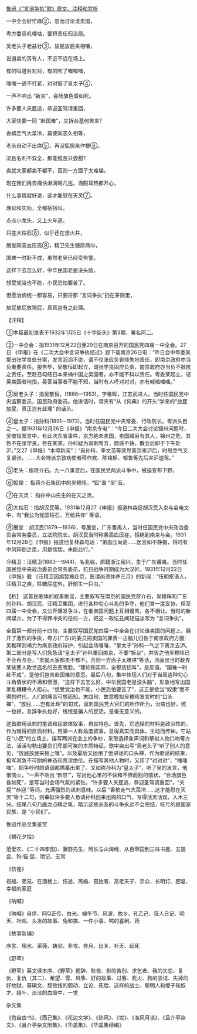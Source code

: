 [鲁迅《“言词争执”歌》原文、注释和赏析](https://www.vrrw.net/wx/9319.html)

一中全会好忙碌②，忽而讨论谁卖国，

粤方委员叽哩咕，要将责任归当局。

吴老头子老益壮③，放屁放屁来相嚷，

说道卖的另有人，不近不远在场上。

有的叫道对对对，有的吹了嗤嗤嗤，

嗤嗤一通不打紧，对对恼了皇太子④，

一声不响出 “新京”，会场旗色昏如死。

许多要人夹屁追，恭迎圣驾请重回，

大家快要一同 “赴国难”，又拆台基何苦来?

香槟走气大菜冷，莫使同志久相等，

老头自动不出席⑤，再没狐狸来作梗⑥。

况且名利不双全，那能推苦只尝甜?

卖就大家都卖不都不，否则一方面子太难堪。

现在我们再去痛快淋漓喝几巡，酒酣耳热都开心，

什么事情就好说，这才能慰在天灵⑦。

理论和实际，全都括括叫，

点点小龙头，又上火车道。

只差大柱石⑧，似乎还在想火并，

展堂同志血压高⑨，精卫先生糖尿病⑩，

国难一时赴不成，虽然老吴已经受告警。

这样下去怎么好，中华民国老是没头脑，

想受党治也不能，小民恐怕要苦了。

但愿治病统一都容易，只要将那 “言词争执”扔在茅厕里，

放屁放屁放狗屁，真真岂有之此理。

【注释】

①本篇最初发表于1932年1月5日《十字街头》第3期，署名阿二。

②一中全会：指1931年12月22日至29日在南京召开的国民党四届一中全会。27日 《申报》在《二次大会中言词争执经过》题下载南京26日电：“昨日会中粤委某提出张学良处分案，发言滔滔不绝，谓不仅张应负丧师失地责任，即南京政府亦当负重要责任。报告毕，吴敬恒即起立，谓张学良固应负责，南京政府亦当负不抵抗之责任，至赴日勾结日本来祸中国之卖国者，亦不能不科以责任。粤委某起立，诘吴卖国者何指，吴答当事者不能不知，当时有人呼对对对，亦有喊嗤嗤嗤。”

③吴老头子：指吴敬恒，(1866—1953)，字稚晖，江苏武进人。当时任国民党中央监察委员，国民政府委员。他讲话时，常夹有“从《何典》的开头”学来的“放屁放屁，真正岂有此理” 的话头。

④皇太子：指孙科(1891—1973)，当时任国民党中央常委、行政院长，粤派头目之一。据1931年12月26日《申报》“南京专电”：“今日二次大会讨论锦州问题时，吴敬恒发言中，有此次东省事件，京方绝未卖国，卖国贼另有其人，锦州之危，其咎不在张学良，咎在某某，孙科疑为讽刺粤方，颇感不快，散会后即于下午赴沪。”又27《申报》“本埠新闻”：“自孙科、李文范等突然离京来沪后，时局空气又复紧张，……大会特派京敦劝使者蒋作宾、陈铭枢、邹鲁等先后来沪速驾。”



⑤老头：指蒋介石。九一八事变后，在国民党两派斗争中，被迫宣布下野。

⑥狐狸： 指蒋介石集团中的吴稚晖。“狐”谐 “吴”音。

⑦在天灵： 指孙中山先生的在天之灵。

⑧大柱石：指胡汉民等。1931年12月27《申报》报道林森促胡汉民入京与会电文中，有“我公为党国柱石，万统共仰” 等语。

⑨展堂：胡汉民(1879—1936)，号展堂，广东番禺人，当时任国民党中央政治委员会常务委员，立法院院长。胡汉民当时称患高血压症，拒绝到南京与会。1931年12月28日《申报》报道他复林森电话：“弟血压尚高……医言如不静摄，将时有中风猝倒之患，用是惴惴，未能此行。”

⑩精卫：汪精卫(1883—1944)，名兆铭，原籍浙江绍兴，生于广东番禺。当时任国民党中央政治委员会常务委员，抗日战争时期成为大汉奸。1931年12月22日《申报》载 《汪精卫因病暂难赴京，医谓尚须休养三月》的新闻：“伍朝枢语人，汪精卫之疾，除糖尿症外，肝部生一巨虫。”

【析】 这首民歌体的叙事歌谣，主要叙写在南京的国民党蒋介石，吴稚晖和广东的孙科、胡汉民、汪精卫集团，进行各种勾心斗角的争夺，他们曾一度妥协，但至四届一中全会，又公开爆发争斗，在谁卖国问题上互相谩骂，各不相让。当时的新闻媒介，为了不得罪冲突的任何一方，把这一政坛丑闻轻描淡写为 “言词争执”。

全篇第一部分前十四句，主要叙写国民党四届一中全会在讨论谁卖国的问题上，展开了激烈的争执，粤方(广东)的委员把卖国的罪责一古脑儿归咎于南京政府方面; 吴稚晖则竭力为南京政府辩护，引起会场嚷嚷，“皇太子”孙科一气之下离京去沪。第二部分是写人们急急请“皇太子”孙科重回南京，不要“拆台”，并告之他吴稚晖已不会再与会，“卖就大家都卖不都不，否则一方面子太难堪”等话，活画出当时政界某些要人欺世盗名的丑恶嘴脸。“理论和实际，全都括括叫”，是反语。“国难一时赴不成”，是他们岂肯赴国难的意思。最后八句，集中体现人们对于当局这种勾心斗角情状的不满和愤懑，“这样下去怎么好，中华民国老是没头脑”，形象地写出国家乱糟糟令人担心。“想受党治也不能，小民恐怕要苦了”，这正是欲当“奴隶”而不得的时代，人们的痛苦可想而知。末四句，故意模拟吴稚晖发言时的“口头禅”，“放屁……岂有此理”的句式，讽刺国民党大官们的所作所为，治病也好，统一也好，言辞争执也好，统统是骗人的屁话，是毫无意义的。

这首歌用讽刺的笔调和民歌体叙事，自具特色。首先，它选择的材料是政治性的，作为难得的反面材料。用第一人称角度叙事，显得真实而具体，生动而传神。它站在“小民”的立场上，描写两派在会上的争吵，采取选择象声词和摹拟人物口吻等方法，活活勾勒出要员们卑鄙可笑的本质特征。歌中突出写“吴老头子”听了别人的意见，“放屁放屁来相上嚷”。以及最后又运用了他讲话的口头禅，作为歌谣的结束，极写其急不可耐的神态和荒谬绝伦。在描写其他人物时，又用了“对对对”、“嗤嗤嗤”，把争吵时的语调都描摹出来了。又如称孙科为“皇太子”，听了吴的发言，他很恼火，“一声不响出 ‘新京’”，写出他心里的不快和不辞而别的情状。“会场旗色昏如死”，是写当时会场气氛的紧张。“许多要人夹屁追，恭迎圣驾请重回”，“夹屁”“恭迎.”等词，充满强烈的讽刺意味。以后 “香槟走气大菜冷……这才能慰在天灵”等十二句，则摹拟许多要人恳请孙科回来组阁的口气，写得活灵活现，入木三分。结尾八句乃画龙点睛之笔，暗示这些派系的斗争永远不会完结，吃亏的是国家民族，是 “小民们”。

鲁迅作品全集鉴赏

《朝花夕拾》

范爱农、《二十四孝图》、藤野先生、阿长与山海经、从百草园到三味书屋、五猖会、狗·猫·鼠、琐记、无常

《仿徨》

祝福、弟兄、在酒楼上、伤逝、离婚、孤独者、高老夫子、示众、长明灯、肥皂、幸福的家庭

《呐喊》

《呐喊》自序、阿Q正传、白光、端午节、风波、故乡、孔乙己、狂人日记、明天、社戏、头发的故事、兔和猫、一件小事、鸭的喜剧、药

《故事新编》

序言、理水、采薇、铸剑、非攻、奔月、出关、补天、起死

《野草》

《野草》英文译本序、《野草》题辞、秋夜、影的告别、求乞者、我的失恋、复仇、复仇〔其二〕、希望、雪、风筝、好的故事、过客、死火、狗的驳诘、失掉的好地狱、墓碣文、颓败线的颤动、立论、死后、这样的战士、聪明人和傻子和奴才、腊叶、淡淡的血痕中、一觉

杂文集

《伪自由书》、《而己集》、《花边文学》、《热风》、《坟》、《准风月谈》、《且介亭杂文》、《且介亭杂文附集》、《华盖集》、《华盖集续编》


